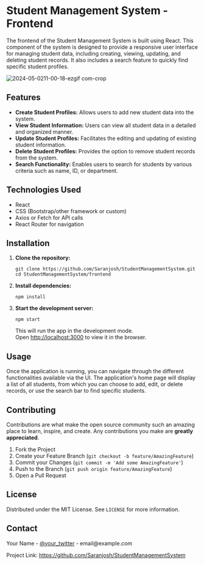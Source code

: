 
<body>
    <h1>Student Management System - Frontend</h1>
    <p>The frontend of the Student Management System is built using React. This component of the system is designed to provide a responsive user interface for managing student data, including creating, viewing, updating, and deleting student records. It also includes a search feature to quickly find specific student profiles.</p>
  
    
    
 ![2024-05-0211-00-18-ezgif com-crop](https://github.com/Saranjosh/StudentManagementSystem/assets/84576650/d711b094-a0c6-402f-acc9-ac260c3a8542)



  <h2>Features</h2>
    <ul>
        <li><strong>Create Student Profiles:</strong> Allows users to add new student data into the system.</li>
        <li><strong>View Student Information:</strong> Users can view all student data in a detailed and organized manner.</li>
        <li><strong>Update Student Profiles:</strong> Facilitates the editing and updating of existing student information.</li>
        <li><strong>Delete Student Profiles:</strong> Provides the option to remove student records from the system.</li>
        <li><strong>Search Functionality:</strong> Enables users to search for students by various criteria such as name, ID, or department.</li>
    </ul>

  <h2>Technologies Used</h2>
    <ul>
        <li>React</li>
        <li>CSS (Bootstrap/other framework or custom)</li>
        <li>Axios or Fetch for API calls</li>
        <li>React Router for navigation</li>
    </ul>

  <h2>Installation</h2>
    <ol>
        <li><strong>Clone the repository:</strong>
            <pre><code>git clone https://github.com/Saranjosh/StudentManagementSystem.git
cd StudentManagementSystem/frontend</code></pre>
        </li>
        <li><strong>Install dependencies:</strong>
            <pre><code>npm install</code></pre>
        </li>
        <li><strong>Start the development server:</strong>
            <pre><code>npm start</code></pre>
            <p>This will run the app in the development mode.<br>
            Open <a href="http://localhost:3000">http://localhost:3000</a> to view it in the browser.</p>
        </li>
    </ol>

  <h2>Usage</h2>
    <p>Once the application is running, you can navigate through the different functionalities available via the UI. The application's home page will display a list of all students, from which you can choose to add, edit, or delete records, or use the search bar to find specific students.</p>

  <h2>Contributing</h2>
    <p>Contributions are what make the open source community such an amazing place to learn, inspire, and create. Any contributions you make are <strong>greatly appreciated</strong>.</p>
    <ol>
        <li>Fork the Project</li>
        <li>Create your Feature Branch (<code>git checkout -b feature/AmazingFeature</code>)</li>
        <li>Commit your Changes (<code>git commit -m 'Add some AmazingFeature'</code>)</li>
        <li>Push to the Branch (<code>git push origin feature/AmazingFeature</code>)</li>
        <li>Open a Pull Request</li>
    </ol>

  <h2>License</h2>
    <p>Distributed under the MIT License. See <code>LICENSE</code> for more information.</p>

  <h2>Contact</h2>
    <p>Your Name - <a href="https://twitter.com/your_twitter">@your_twitter</a> - email@example.com</p>
    <p>Project Link: <a href="https://github.com/Saranjosh/StudentManagementSystem">https://github.com/Saranjosh/StudentManagementSystem</a></p>
</body>

